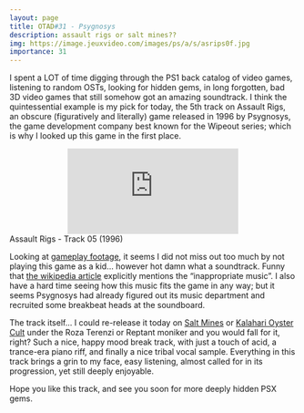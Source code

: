```yaml
---
layout: page
title: OTAD#31 - Psygnosys
description: assault rigs or salt mines??
img: https://image.jeuxvideo.com/images/ps/a/s/asrips0f.jpg
importance: 31
---
```


I spent a LOT of time digging through the PS1 back catalog of video games, listening to random OSTs, looking for hidden gems, in long forgotten, bad 3D video games that still somehow got an amazing soundtrack. I think the quintessential example is my pick for today, the 5th track on Assault Rigs, an obscure (figuratively and literally) game released in 1996 by Psygnosys, the game development company best known for the Wipeout series; which is why I looked up this game in the first place.

<div class="row">
    <div class="col-sm mt-3 mt-md-0 video" align="center">
        <iframe src="https://www.youtube.com/embed/7chBYpsXC04" frameborder="0" allow="accelerometer; autoplay; encrypted-media; gyroscope; picture-in-picture" allowfullscreen></iframe>
    </div>
</div>

<div class="caption">
    Assault Rigs - Track 05 (1996)
</div>


Looking at [gameplay footage](https://youtu.be/MsekKYL63m8), it seems I did not miss out too much by not playing this game as a kid… however hot damn what a soundtrack. Funny that [the wikipedia article](https://en.wikipedia.org/wiki/Assault_Rigs) explicitly mentions the “inappropriate music”. I also have a hard time seeing how this music fits the game in any way; but it seems Psygnosys had already figured out its music department and recruited some breakbeat heads at the soundboard.

The track itself… I could re-release it today on [Salt Mines](https://saltminesrec.bandcamp.com) or [Kalahari Oyster Cult](https://kalaharioystercult.bandcamp.com) under the Roza Terenzi or Reptant moniker and you would fall for it, right? Such a nice, happy mood break track, with just a touch of acid, a trance-era piano riff, and finally a nice tribal vocal sample. Everything in this track brings a grin to my face, easy listening, almost called for in its progression, yet still deeply enjoyable.

Hope you like this track, and see you soon for more deeply hidden PSX gems.


